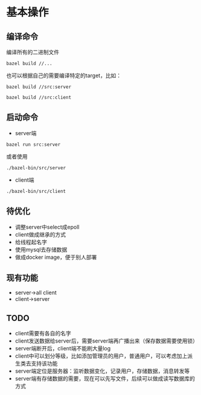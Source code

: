 # 基本操作

## 编译命令

编译所有的二进制文件
```
bazel build //...
```

也可以根据自己的需要编译特定的target，比如：
```
bazel build //src:server
```
```
bazel build //src:client
```

## 启动命令

* server端
```
bazel run src:server
```
或者使用
```
./bazel-bin/src/server
```
* client端
```
./bazel-bin/src/client
```

## 待优化

* 调整server中select成epoll
* client做成继承的方式
* 给线程起名字
* 使用mysql去存储数据
* 做成docker image，便于别人部署

## 现有功能

* server->all client
* client->server

## TODO

* client需要有各自的名字
* client发送数据给server后，需要server端再广播出来（保存数据需要使用锁）
* server端断开后，client端不能刷大量log
* client中可以划分等级，比如添加管理员的用户，普通用户，可以考虑加上派生类去支持该功能
* server端定位是服务器：监听数据变化，记录用户，存储数据，消息转发等
* server端有存储数据的需要，现在可以先写文件，后续可以做成读写数据库的方式
